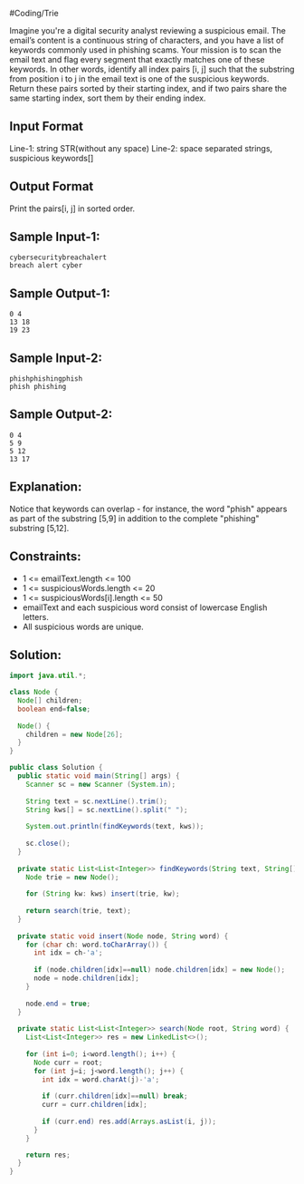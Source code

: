 #Coding/Trie

Imagine you're a digital security analyst reviewing a suspicious email. The email’s content is a continuous string of characters, and you have a list of keywords commonly used in phishing scams. Your mission is to scan the email text and flag every segment that exactly matches one of these keywords. In other words, identify all index pairs \[i, j] such that the substring from position i to j in the email text is one of the suspicious keywords. Return these pairs sorted by their starting index, and if two pairs share the same starting index, sort them by their ending index.

Input Format
------------
Line-1: string STR(without any space)
Line-2: space separated strings, suspicious keywords[]

Output Format
-------------
Print the pairs\[i, j] in sorted order.

Sample Input-1:
----------
```
cybersecuritybreachalert
breach alert cyber
```

Sample Output-1: 
----------
```
0 4
13 18
19 23
```

Sample Input-2:
----------
```
phishphishingphish
phish phishing
```

Sample Output-2:
----------
```
0 4
5 9
5 12
13 17
```


Explanation:
----------
Notice that keywords can overlap - for instance, the word "phish" appears as part of the substring \[5,9] in addition to the complete "phishing" substring \[5,12].

Constraints:
----------
- 1 <= emailText.length <= 100  
- 1 <= suspiciousWords.length <= 20  
- 1 <= suspiciousWords\[i].length <= 50  
- emailText and each suspicious word consist of lowercase English letters.  
- All suspicious words are unique.

## Solution:

```java
import java.util.*;

class Node {
  Node[] children;
  boolean end=false;
  
  Node() {
    children = new Node[26];
  }
}

public class Solution {
  public static void main(String[] args) {
    Scanner sc = new Scanner (System.in);
    
    String text = sc.nextLine().trim();
    String kws[] = sc.nextLine().split(" ");
    
    System.out.println(findKeywords(text, kws));
    
    sc.close();
  }
  
  private static List<List<Integer>> findKeywords(String text, String[] kws) {
    Node trie = new Node();
    
    for (String kw: kws) insert(trie, kw);
    
    return search(trie, text);
  }
  
  private static void insert(Node node, String word) {
    for (char ch: word.toCharArray()) {
      int idx = ch-'a';
      
      if (node.children[idx]==null) node.children[idx] = new Node();
      node = node.children[idx];
    }
    
    node.end = true;
  }
  
  private static List<List<Integer>> search(Node root, String word) {
    List<List<Integer>> res = new LinkedList<>();
    
    for (int i=0; i<word.length(); i++) {
      Node curr = root;
      for (int j=i; j<word.length(); j++) {
        int idx = word.charAt(j)-'a';
    
        if (curr.children[idx]==null) break;
        curr = curr.children[idx];
    
        if (curr.end) res.add(Arrays.asList(i, j));
      }
    }

    return res;
  }
}
```